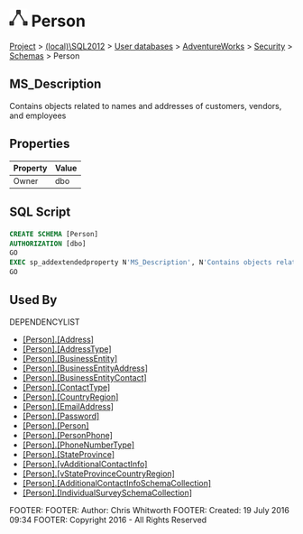 
# ![Schemas](../../../../../Images/Schema32.png) Person

[Project](../../../../../index.md) > [(local)\\SQL2012](../../../../index.md) > [User databases](../../../index.md) > [AdventureWorks](../../index.md) > [Security](../index.md) > [Schemas](Schemas_.md) > Person

## <a name="#description"></a>MS_Description
Contains objects related to names and addresses of customers, vendors, and employees
## <a name="#properties"></a>Properties

| Property | Value |
|---|---|
| Owner | dbo |


## <a name="#sqlscript"></a>SQL Script
```sql
CREATE SCHEMA [Person]
AUTHORIZATION [dbo]
GO
EXEC sp_addextendedproperty N'MS_Description', N'Contains objects related to names and addresses of customers, vendors, and employees', 'SCHEMA', N'Person', NULL, NULL, NULL, NULL
GO

```

## <a name="#usedby"></a>Used By
DEPENDENCYLIST
* [[Person].[Address]](../../Tables/Address.md)
* [[Person].[AddressType]](../../Tables/AddressType.md)
* [[Person].[BusinessEntity]](../../Tables/BusinessEntity.md)
* [[Person].[BusinessEntityAddress]](../../Tables/BusinessEntityAddress.md)
* [[Person].[BusinessEntityContact]](../../Tables/BusinessEntityContact.md)
* [[Person].[ContactType]](../../Tables/ContactType.md)
* [[Person].[CountryRegion]](../../Tables/CountryRegion.md)
* [[Person].[EmailAddress]](../../Tables/EmailAddress.md)
* [[Person].[Password]](../../Tables/Password.md)
* [[Person].[Person]](../../Tables/Person.md)
* [[Person].[PersonPhone]](../../Tables/PersonPhone.md)
* [[Person].[PhoneNumberType]](../../Tables/PhoneNumberType.md)
* [[Person].[StateProvince]](../../Tables/StateProvince.md)
* [[Person].[vAdditionalContactInfo]](../../Views/vAdditionalContactInfo.md)
* [[Person].[vStateProvinceCountryRegion]](../../Views/vStateProvinceCountryRegion.md)
* [[Person].[AdditionalContactInfoSchemaCollection]](../../Programmability/Types/XML_Schema_Collections/AdditionalContactInfoSchemaCollection.md)
* [[Person].[IndividualSurveySchemaCollection]](../../Programmability/Types/XML_Schema_Collections/IndividualSurveySchemaCollection.md)

FOOTER: FOOTER: Author:  Chris Whitworth
FOOTER: Created: 19 July 2016 09:34
FOOTER: Copyright 2016 - All Rights Reserved

